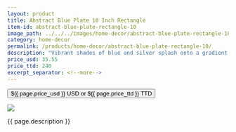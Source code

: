 ```yaml
---
layout: product
title: Abstract Blue Plate 10 Inch Rectangle
item-id: abstract-blue-plate-rectangle-10
image_path: ../../../images/home-decor/abstract-blue-plate-rectangle-10.jpg
category: home-decor
permalink: /products/home-decor/abstract-blue-plate-rectangle-10/
description: "Vibrant shades of blue and silver splash onto a gradient of light blue to navy on this beautiful, rectangular dish. The creases for the lips are slightly askew, a modern twist on this 10 inch glassware, and a wonderful focal piece for any contemporary Decor. Cozenza Glassware is food safe, and free of any lead or cadmium. Maintain the beautiful shine of the colors by hand washing with soap and warm water. Our handcrafted Cozenza Glassware is food safe, and lead and cadmium free."
price_usd: 35.55
price_ttd: 240
excerpt_separator: <!--more-->
---
```


<button class="bg-blue-500 hover:bg-blue-700 text-white font-bold my-2 py-2 px-4 w-full snipcart-add-item" 
data-item-id="{{ page.item-id }}" 
data-item-price="{{page.price_usd}}"
data-item-url="{{ site.url }}/{{ page.category }}"
data-item-description="{{ page.description }}"
data-item-image="{{ page.image_path }}"
data-item-name="{{ page.title }}"
data-item-categories="{{ page.category }}">
${{ page.price_usd }} USD or ${{ page.price_ttd }} TTD
</button>

<!--more-->
<div class="flex flex-wrap">
  <div class="w-64 p-4 h-auto">
    <a data-fancybox="gallery" href="{{ page.image_path }}"><img src="{{ page.image_path }}"></a>
  </div>
  <div class="sm:flex-1">
    <p class="p-4 text-gray-700">
      {{ page.description }}
    </p>
  </div>
</div>